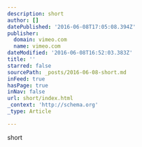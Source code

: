 ```yaml
---
description: short
author: []
datePublished: '2016-06-08T17:05:08.394Z'
publisher:
  domain: vimeo.com
  name: vimeo.com
dateModified: '2016-06-08T16:52:03.383Z'
title: ''
starred: false
sourcePath: _posts/2016-06-08-short.md
inFeed: true
hasPage: true
inNav: false
url: short/index.html
_context: 'http://schema.org'
_type: Article

---
```

short